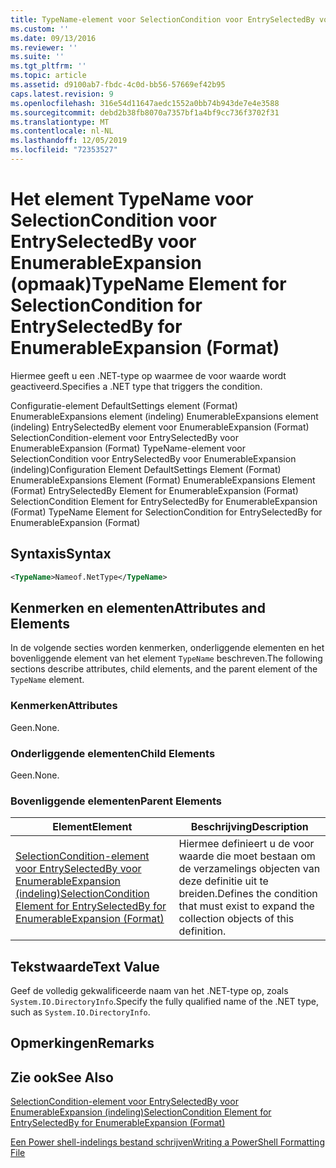 ```yaml
---
title: TypeName-element voor SelectionCondition voor EntrySelectedBy voor EnumerableExpansion (indeling) | Microsoft Docs
ms.custom: ''
ms.date: 09/13/2016
ms.reviewer: ''
ms.suite: ''
ms.tgt_pltfrm: ''
ms.topic: article
ms.assetid: d9100ab7-fbdc-4c0d-bb56-57669ef42b95
caps.latest.revision: 9
ms.openlocfilehash: 316e54d11647aedc1552a0bb74b943de7e4e3588
ms.sourcegitcommit: debd2b38fb8070a7357bf1a4bf9cc736f3702f31
ms.translationtype: MT
ms.contentlocale: nl-NL
ms.lasthandoff: 12/05/2019
ms.locfileid: "72353527"
---
```

# <a name="typename-element-for-selectioncondition-for-entryselectedby-for-enumerableexpansion-format"></a><span data-ttu-id="95c66-102">Het element TypeName voor SelectionCondition voor EntrySelectedBy voor EnumerableExpansion (opmaak)</span><span class="sxs-lookup"><span data-stu-id="95c66-102">TypeName Element for SelectionCondition for EntrySelectedBy for EnumerableExpansion (Format)</span></span>

<span data-ttu-id="95c66-103">Hiermee geeft u een .NET-type op waarmee de voor waarde wordt geactiveerd.</span><span class="sxs-lookup"><span data-stu-id="95c66-103">Specifies a .NET type that triggers the condition.</span></span>

<span data-ttu-id="95c66-104">Configuratie-element DefaultSettings element (Format) EnumerableExpansions element (indeling) EnumerableExpansions element (indeling) EntrySelectedBy element voor EnumerableExpansion (Format) SelectionCondition-element voor EntrySelectedBy voor EnumerableExpansion (Format) TypeName-element voor SelectionCondition voor EntrySelectedBy voor EnumerableExpansion (indeling)</span><span class="sxs-lookup"><span data-stu-id="95c66-104">Configuration Element DefaultSettings Element (Format) EnumerableExpansions Element (Format) EnumerableExpansions Element (Format) EntrySelectedBy Element for EnumerableExpansion (Format) SelectionCondition Element for EntrySelectedBy for EnumerableExpansion (Format) TypeName Element for SelectionCondition for EntrySelectedBy for EnumerableExpansion (Format)</span></span>

## <a name="syntax"></a><span data-ttu-id="95c66-105">Syntaxis</span><span class="sxs-lookup"><span data-stu-id="95c66-105">Syntax</span></span>

```xml
<TypeName>Nameof.NetType</TypeName>
```

## <a name="attributes-and-elements"></a><span data-ttu-id="95c66-106">Kenmerken en elementen</span><span class="sxs-lookup"><span data-stu-id="95c66-106">Attributes and Elements</span></span>

<span data-ttu-id="95c66-107">In de volgende secties worden kenmerken, onderliggende elementen en het bovenliggende element van het element `TypeName` beschreven.</span><span class="sxs-lookup"><span data-stu-id="95c66-107">The following sections describe attributes, child elements, and the parent element of the `TypeName` element.</span></span>

### <a name="attributes"></a><span data-ttu-id="95c66-108">Kenmerken</span><span class="sxs-lookup"><span data-stu-id="95c66-108">Attributes</span></span>

<span data-ttu-id="95c66-109">Geen.</span><span class="sxs-lookup"><span data-stu-id="95c66-109">None.</span></span>

### <a name="child-elements"></a><span data-ttu-id="95c66-110">Onderliggende elementen</span><span class="sxs-lookup"><span data-stu-id="95c66-110">Child Elements</span></span>

<span data-ttu-id="95c66-111">Geen.</span><span class="sxs-lookup"><span data-stu-id="95c66-111">None.</span></span>

### <a name="parent-elements"></a><span data-ttu-id="95c66-112">Bovenliggende elementen</span><span class="sxs-lookup"><span data-stu-id="95c66-112">Parent Elements</span></span>

|<span data-ttu-id="95c66-113">Element</span><span class="sxs-lookup"><span data-stu-id="95c66-113">Element</span></span>|<span data-ttu-id="95c66-114">Beschrijving</span><span class="sxs-lookup"><span data-stu-id="95c66-114">Description</span></span>|
|-------------|-----------------|
|[<span data-ttu-id="95c66-115">SelectionCondition-element voor EntrySelectedBy voor EnumerableExpansion (indeling)</span><span class="sxs-lookup"><span data-stu-id="95c66-115">SelectionCondition Element for EntrySelectedBy for EnumerableExpansion (Format)</span></span>](./selectioncondition-element-for-entryselectedby-for-enumerableexpansion-format.md)|<span data-ttu-id="95c66-116">Hiermee definieert u de voor waarde die moet bestaan om de verzamelings objecten van deze definitie uit te breiden.</span><span class="sxs-lookup"><span data-stu-id="95c66-116">Defines the condition that must exist to expand the collection objects of this definition.</span></span>|

## <a name="text-value"></a><span data-ttu-id="95c66-117">Tekstwaarde</span><span class="sxs-lookup"><span data-stu-id="95c66-117">Text Value</span></span>

<span data-ttu-id="95c66-118">Geef de volledig gekwalificeerde naam van het .NET-type op, zoals `System.IO.DirectoryInfo`.</span><span class="sxs-lookup"><span data-stu-id="95c66-118">Specify the fully qualified name of the .NET type, such as `System.IO.DirectoryInfo`.</span></span>

## <a name="remarks"></a><span data-ttu-id="95c66-119">Opmerkingen</span><span class="sxs-lookup"><span data-stu-id="95c66-119">Remarks</span></span>

## <a name="see-also"></a><span data-ttu-id="95c66-120">Zie ook</span><span class="sxs-lookup"><span data-stu-id="95c66-120">See Also</span></span>

[<span data-ttu-id="95c66-121">SelectionCondition-element voor EntrySelectedBy voor EnumerableExpansion (indeling)</span><span class="sxs-lookup"><span data-stu-id="95c66-121">SelectionCondition Element for EntrySelectedBy for EnumerableExpansion (Format)</span></span>](./selectioncondition-element-for-entryselectedby-for-enumerableexpansion-format.md)

[<span data-ttu-id="95c66-122">Een Power shell-indelings bestand schrijven</span><span class="sxs-lookup"><span data-stu-id="95c66-122">Writing a PowerShell Formatting File</span></span>](./writing-a-powershell-formatting-file.md)
